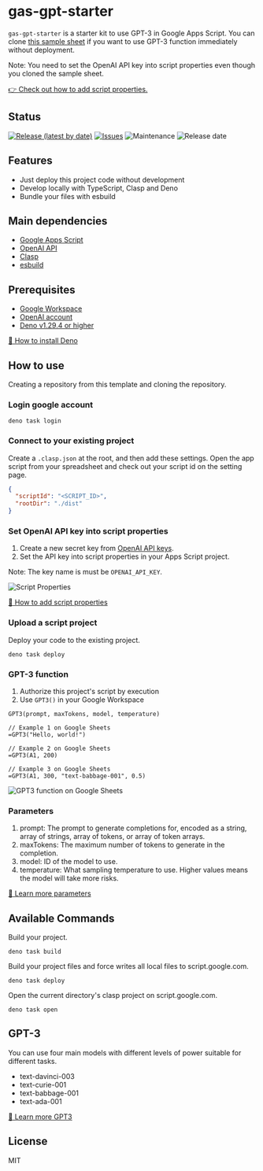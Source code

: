 # gas-gpt-starter

`gas-gpt-starter` is a starter kit to use GPT-3 in Google Apps Script.
You can clone [this sample sheet](https://docs.google.com/spreadsheets/d/1xYZbBp4TFuSxOfjsW0HJtDCS3UEI5nWYd2FfPxEoLnQ/edit?usp=sharing) if you want to use GPT-3 function immediately without deployment.

Note: You need to set the OpenAI API key into script properties even though you cloned the sample sheet.

[👉 Check out how to add script properties.](https://developers.google.com/apps-script/guides/properties#manage_script_properties_manually)

## Status

[![Release (latest by date)](https://img.shields.io/github/v/release/Kazuki-tam/gas-gpt-starter)](https://github.com/Kazuki-tam/gas-gpt-starter/releases/tag/v0.0.1)
[![Issues](https://img.shields.io/github/issues/Kazuki-tam/gas-gpt-starter)](https://github.com/Kazuki-tam/gas-gpt-starter/issues)
![Maintenance](https://img.shields.io/maintenance/yes/2023)
![Release date](https://img.shields.io/github/release-date/Kazuki-tam/gas-gpt-starter)

## Features
- Just deploy this project code without development
- Develop locally with TypeScript, Clasp and Deno
- Bundle your files with esbuild

## Main dependencies

- [Google Apps Script](https://workspace.google.co.jp/intl/en/products/apps-script/)
- [OpenAI API](https://beta.openai.com/docs/api-reference/introduction)
- [Clasp](https://github.com/google/clasp)
- [esbuild](https://esbuild.github.io/)

## Prerequisites

- [Google Workspace](https://workspace.google.co.jp/)
- [OpenAI account](https://openai.com/api/)
- [Deno v1.29.4 or higher](https://deno.land/)

[🦕 How to install Deno](https://deno.land/manual@v1.29.4/getting_started/installation)

## How to use

Creating a repository from this template and cloning the repository.

### Login google account

```shell
deno task login
```

### Connect to your existing project

Create a `.clasp.json` at the root, and then add these settings.
Open the app script from your spreadsheet and check out your script id on the setting page.

```json
{
  "scriptId": "<SCRIPT_ID>",
  "rootDir": "./dist"
}
```

### Set OpenAI API key into script properties
1. Create a new secret key from [OpenAI API keys](https://beta.openai.com/account/api-keys).
2. Set the API key into script properties in your Apps Script project.

Note: The key name is must be `OPENAI_API_KEY`.

![Script Properties](https://dev-to-uploads.s3.amazonaws.com/uploads/articles/del73wuy6tlz9k3h8l3s.png)

[📖 How to add script properties](https://developers.google.com/apps-script/guides/properties#manage_script_properties_manually)

### Upload a script project

Deploy your code to the existing project.

```shell
deno task deploy
```

### GPT-3 function

1. Authorize this project's script by execution
2. Use `GPT3()` in your Google Workspace

```
GPT3(prompt, maxTokens, model, temperature)

// Example 1 on Google Sheets
=GPT3("Hello, world!")

// Example 2 on Google Sheets
=GPT3(A1, 200)

// Example 3 on Google Sheets
=GPT3(A1, 300, "text-babbage-001", 0.5)
```

![GPT3 function on Google Sheets](https://dev-to-uploads.s3.amazonaws.com/uploads/articles/vjh3uvjlironx80jrykx.png)

### Parameters
1. prompt: The prompt to generate completions for, encoded as a string, array of strings, array of tokens, or array of token arrays.
2. maxTokens: The maximum number of tokens to generate in the completion.
3. model: ID of the model to use.
4. temperature: What sampling temperature to use. Higher values means the model will take more risks.

[📖 Learn more parameters](https://beta.openai.com/docs/api-reference/completions/create)

## Available Commands

Build your project.

```shell
deno task build
```

Build your project files and force writes all local files to script.google.com.

```shell
deno task deploy
```

Open the current directory's clasp project on script.google.com.

```shell
deno task open
```

## GPT-3
You can use four main models with different levels of power suitable for different tasks.

- text-davinci-003
- text-curie-001
- text-babbage-001
- text-ada-001

[📖 Learn more GPT3](https://beta.openai.com/docs/models/gpt-3)

## License
MIT
